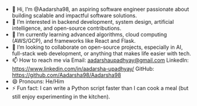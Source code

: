 - 👋 Hi, I’m @Aadarsha98, an aspiring software engineer passionate about building scalable and impactful software solutions.
- 👀 I’m interested in backend development, system design, artificial intelligence, and open-source contributions.
- 🌱 I’m currently learning advanced algorithms, cloud computing (AWS/GCP), and frameworks like React and Flask.
- 💞️ I’m looking to collaborate on open-source projects, especially in AI, full-stack web development, or anything that makes life easier with tech.
- 📫 How to reach me via
Email: aadarshaupadhyay@gmail.com
LinkedIn: https://www.linkedin.com/in/aadarsha-upadhyay/
GitHub: https://github.com/Aadarsha98/Aadarsha98
- 😄 Pronouns: He/Him
- ⚡ Fun fact: I can write a Python script faster than I can cook a meal (but still enjoy experimenting in the kitchen).

<!---
Aadarsha98/Aadarsha98 is a ✨ special ✨ repository because its `README.md` (this file) appears on your GitHub profile.
You can click the Preview link to take a look at your changes.
--->
